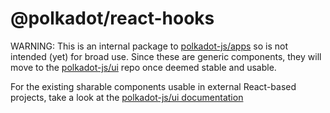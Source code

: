 # @polkadot/react-hooks

WARNING: This is an internal package to [polkadot-js/apps](https://github.com/polkadot-js/apps) so is not intended (yet) for broad use. Since these are generic components, they will move to the [polkadot-js/ui](https://github.com/polkadot-js/ui) repo once deemed stable and usable.

For the existing sharable components usable in external React-based projects, take a look at the [polkadot-js/ui documentation](https://polkadot.js.org/ui/)
